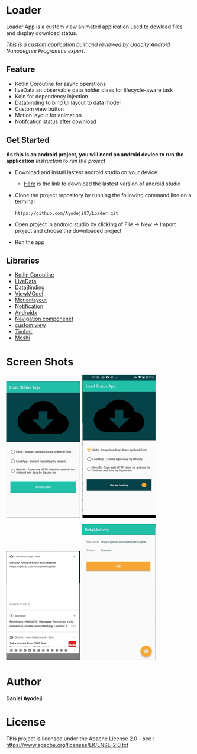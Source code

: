 # Loader

Loader App is a custom view animated application used to dowload files and display download status.

_This is a custom application built and reviewed by Udacity Android Nanodegree Programme expert._


## Feature
* Kotlin Coroutine for async operations
* liveData an observable data holder class for lifecycle-aware task
* Koin for dependency injection
* Databinding to bind UI layout to data model
* Custom view button
* Motion layout for animation
* Notifcation status after download


## Get Started
**As this is an android project, you will need an android device to run the application**
_Instruction to run the project_
* Download and install lastest android studio on your device.
    - [Here](https://developer.android.com/studio) is the link to download the lastest version of android studio
* Clone the project repository by running the following command line on a terminal

    ```https://github.com/Ayodeji97/Loader.git```
    
* Open project in android studio by clicking of File -> New -> Import project and choose the downloaded project
* Run the app

## Libraries
* [Kotlin Coroutine](https://developer.android.com/kotlin/coroutines)
* [LiveData](https://developer.android.com/topic/libraries/architecture/livedata)
* [DataBinding](https://developer.android.com/topic/libraries/data-binding)
* [ViewMOdel](https://developer.android.com/topic/libraries/architecture/viewmodel)
* [Motionlayout](https://developer.android.com/training/constraint-layout/motionlayout)
* [Notification](https://developer.android.com/training/notify-user/build-notification)
* [Androidx](https://developer.android.com/jetpack/androidx)
* [Navigation componenet](https://developer.android.com/guide/navigation)
* [custom view](https://developer.android.com/codelabs/advanced-android-kotlin-training-custom-views#0)
* [Timber](https://github.com/JakeWharton/timber)
* [Moshi](https://github.com/square/moshi)


# Screen Shots
<p float="left">
  <img src="app/src/main/res/drawable/choose_download.png" width="200" />
  <img src="app/src/main/res/drawable/custom_view_animation.png" width="200" />
</p>

<p float="left">
      <img src="app/src/main/res/drawable/notification.png" width="200" />
    <img src="app/src/main/res/drawable/detail.png" width="200" />
</p>




# Author
**Daniel Ayodeji**

# License
This project is licensed under the Apache License 2.0 - see : https://www.apache.org/licenses/LICENSE-2.0.txt
